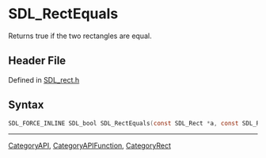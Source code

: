 # SDL_RectEquals

Returns true if the two rectangles are equal.

## Header File

Defined in [SDL_rect.h](https://github.com/libsdl-org/SDL/blob/SDL2/include/SDL_rect.h)

## Syntax

```c
SDL_FORCE_INLINE SDL_bool SDL_RectEquals(const SDL_Rect *a, const SDL_Rect *b);
```





----
[CategoryAPI](CategoryAPI), [CategoryAPIFunction](CategoryAPIFunction), [CategoryRect](CategoryRect)

